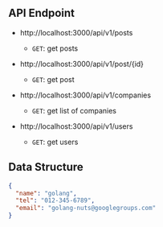 
## API Endpoint
- http://localhost:3000/api/v1/posts
    - `GET`: get posts
    
- http://localhost:3000/api/v1/post/{id}
    - `GET`: get post
    
- http://localhost:3000/api/v1/companies
    - `GET`: get list of companies
    
- http://localhost:3000/api/v1/users
    - `GET`: get users
  


## Data Structure
```json
{
  "name": "golang",
  "tel": "012-345-6789",
  "email": "golang-nuts@googlegroups.com"
}
```